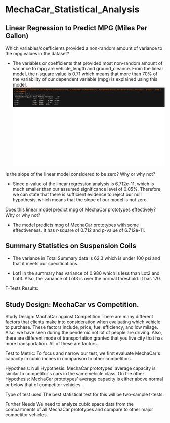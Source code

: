 # MechaCar_Statistical_Analysis

## Linear Regression to Predict MPG (Miles Per Gallon)

Which variables/coefficients provided a non-random amount of variance to the mpg values in the dataset?
-	The variables or coefficients that provided most non-random amount of variance
to mpg are vehicle_length and ground_cleance. From the linear model, the r-square value is 0.71 which means that more than 70% of the variability of our dependent variable (mpg) is explained using this model.<br>
![](/Resources/lot_summary.png)

Is the slope of the linear model considered to be zero? Why or why not?
-	Since p-value of the linear regression analysis is 6.712e-11, which is much smaller than our assumed significance level of 0.05%. Therefore, we can state that there is sufficient evidence to reject our null hypothesis, which means that the slope of our model is not zero. <br>

Does this linear model predict mpg of MechaCar prototypes effectively? Why or why not?
-	The model predicts mpg of MechaCar prototypes with some effectiveness. It has r-square of 0.712 and p-value of 6.712e-11. <br>




## Summary Statistics on Suspension Coils
- The variance in Total Summary data is 62.3 which is under 100 psi and that it meets our specifications.<br>


- Lot1 in the summary has variance of 0.980 which is less than Lot2 and Lot3. Also, the variance of Lot3 is over the normal threshold. It has 170.<br>



T-Tests Results:




## Study Design: MechaCar vs Competition.
Study Design: MachaCar against Competition
There are many different factors that clients make into consideration when evaluating which vehicle to purchase. These factors include, price, fuel efficiency,
and low milage. Also, we have seen during the pendemic not lot of people are driving. Also, there are different mode of transportation granted that you live
city that has more transportation. All of these are factors.<br>


Test to Metric:
To focus and narrow our test, we first evaluate MechaCar's capacity in cubic inches in comparison to other competitors.<br>


Hypothesis:
Null Hypothesis: MechaCar prototypes' average capacity is similar to competitor's cars in the same vehicle class. 
On the other Hypothesis: MechaCar prototypes' average capacity is either above normal or below that of competitor vehicles.<br>

Type of test used
The best statistical test for this will be two-sample t-tests.<br>

Further Needs
We need to analyze cubic space data from the compartments of all MechaCar prototypes and compare to other major competitor vehicles.<br>
